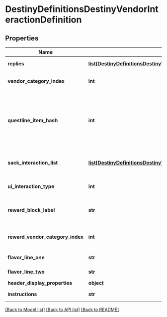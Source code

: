 # DestinyDefinitionsDestinyVendorInteractionDefinition

## Properties
Name | Type | Description | Notes
------------ | ------------- | ------------- | -------------
**replies** | [**list[DestinyDefinitionsDestinyVendorInteractionReplyDefinition]**](DestinyDefinitionsDestinyVendorInteractionReplyDefinition.md) | The potential replies that the user can make to the interaction. | [optional] 
**vendor_category_index** | **int** | If &gt;&#x3D; 0, this is the category of sale items to show along with this interaction dialog. | [optional] 
**questline_item_hash** | **int** | If this interaction dialog is about a quest, this is the questline related to the interaction. You can use this to show the quest overview, or even the character&#39;s status with the quest if you use it to find the character&#39;s current Quest Step by checking their inventory against this questlineItemHash&#39;s DestinyInventoryItemDefinition.setData. | [optional] 
**sack_interaction_list** | [**list[DestinyDefinitionsDestinyVendorInteractionSackEntryDefinition]**](DestinyDefinitionsDestinyVendorInteractionSackEntryDefinition.md) | If this interaction is meant to show you sacks, this is the list of types of sacks to be shown. If empty, the interaction is not meant to show sacks. | [optional] 
**ui_interaction_type** | **int** | A UI hint for the behavior of the interaction screen. BNet doesn&#39;t use this, but you can choose to. | [optional] 
**reward_block_label** | **str** | If this interaction is displaying rewards, this is the text to use for the header of the reward-displaying section of the interaction. | [optional] 
**reward_vendor_category_index** | **int** | If the vendor&#39;s reward list is sourced from one of his categories, this is the index into the category array of items to show. | [optional] 
**flavor_line_one** | **str** | If the vendor interaction has flavor text, this is some of it. | [optional] 
**flavor_line_two** | **str** | If the vendor interaction has flavor text, this is the rest of it. | [optional] 
**header_display_properties** | **object** | The header for the interaction dialog. | [optional] 
**instructions** | **str** | The localized text telling the player what to do when they see this dialog. | [optional] 

[[Back to Model list]](../README.md#documentation-for-models) [[Back to API list]](../README.md#documentation-for-api-endpoints) [[Back to README]](../README.md)


